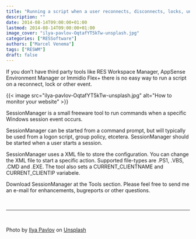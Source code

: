 ```yaml
---
title: "Running a script when a user reconnects, disconnects, locks, unlocks and roams..."
description: ""
date: 2014-08-14T09:00:00+01:00
lastmod: 2014-08-14T09:00:00+01:00
image_cover: "ilya-pavlov-OqtafYT5kTw-unsplash.jpg"
categories: ["RESSoftware"]
authors: ["Marcel Venema"] 
tags: ["RESWM"]
draft: false
---
```


If you don’t have third party tools like RES Workspace Manager, AppSense Environment Manager or Immidio Flex+ there is no easy way to run a script on a reconnect, lock or other event.

<!--more-->

{{< image src="ilya-pavlov-OqtafYT5kTw-unsplash.jpg" alt="How to monitor your website" >}}

SessionManager is a small freeware tool to run commands when a specific Windows session event occurs.

SessionManager can be started from a command prompt, but will typically be used from a logon script, group policy, etcetera. SessionManager should be started when a user starts a session.

SessionManager uses a XML file to store the configuration. You can change the XML file to start a specific action. Supported file-types are .PS1, .VBS, .CMD and .EXE. The tool also sets a CURRENT_CLIENTNAME and CURRENT_CLIENTIP variabele.

Download SessionManager at the Tools section. Please feel free to send me an e-mail for enhancements, bugreports or other questions.

&nbsp;

---
&nbsp;

 Photo by <a href="https://unsplash.com/@ilyapavlov?utm_content=creditCopyText&utm_medium=referral&utm_source=unsplash">Ilya Pavlov</a> on <a href="https://unsplash.com/photos/monitor-showing-java-programming-OqtafYT5kTw?utm_content=creditCopyText&utm_medium=referral&utm_source=unsplash">Unsplash</a>

&nbsp;
